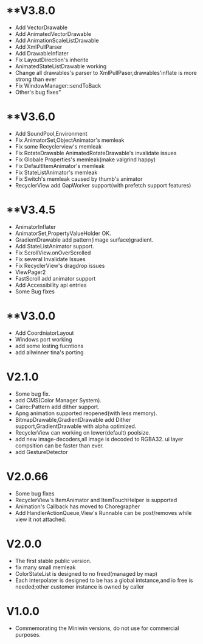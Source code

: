 # **V3.8.0
  - Add VectorDrawable
  - Add AnimatedVectorDrawable
  - Add AnimationScaleListDrawable
  - Add XmlPullParser
  - Add DrawableInflater
  - Fix LayoutDirection's inherite
  - AnimatedStateListDrawable working
  - Change all drawables's parser to XmlPullPaser,drawables'inflate is more strong than ever
  - Fix WindowManager::sendToBack
  - Other's bug fixes"
# **V3.6.0
  - Add SoundPool,Environment
  - Fix AnimatorSet,ObjectAnimator's memleak
  - Fix some Recyclerview's memleak
  - Fix RotateDrawable AnimatedRotateDrawable's invalidate issues
  - Fix Globale Properties's memleak(make valgrind happy)
  - Fix DefaultItemAnimator's memleak
  - Fix StateListAnimator's memleak
  - Fix Switch's memleak caused by thumb's animator
  - RecyclerView add GapWorker support(with prefetch support features)

# **V3.4.5
  - AnimatorInflater
  - AnimatorSet,PropertyValueHolder OK.
  - GradientDrawable add pattern(image surface)gradient.
  - Add StateListAnimator support.
  - Fix ScrollView.onOverScrolled
  - Fix several Invalidate Issues
  - Fix RecyclerView's dragdrop issues
  - ViewPager2
  - FastScroll add animator support
  - Add Accessibility api entries
  - Some Bug fixes
# **V3.0.0
  - Add CoordniatorLayout
  - Windows port working
  - add some losting fucntions
  - add allwinner tina's porting
# **V2.1.0**
  - Some bug fix.
  - add CMS(Color Manager System).
  - Cairo::Pattern add dither support.
  - Apng animation supported reopened(with less memory).
  - BitmapDrawable,GradientDrawable add Dither support,GradientDrawable with alpha optimized.
  - RecyclerView can working on lower(default) poolsize.
  - add new image-decoders,all image is decoded to RGBA32. ui layer compsition can be faster than ever.
  - add GestureDetector

# **V2.0.66**
  - Some bug fixes
  - RecyclerView's ItemAnimator and ItemTouchHelper is supported
  - Animation's Callback has moved to Choregrapher
  - Add HandlerActionQueue,View's Runnable can be post/removes while view it not attached.

# **V2.0.0**
  - The first stable public version.
  - fix many small memleak
  - ColorStateList is designed to no freed(managed by map)
  - Each interpolater is designed to be has a global intstance,and io free is needed;other customer instance is owned by caller

# **V1.0.0**
  - Commemorating the Miniwin versions, do not use for commercial purposes. 


